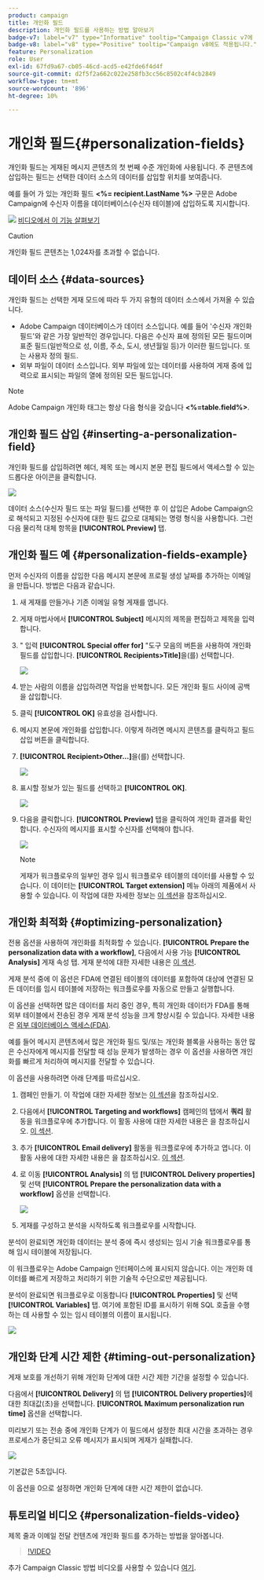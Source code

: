 ```yaml
---
product: campaign
title: 개인화 필드
description: 개인화 필드를 사용하는 방법 알아보기
badge-v7: label="v7" type="Informative" tooltip="Campaign Classic v7에 적용"
badge-v8: label="v8" type="Positive" tooltip="Campaign v8에도 적용됩니다."
feature: Personalization
role: User
exl-id: 67fd9a67-cb05-46cd-acd5-e42fde6f4d4f
source-git-commit: d2f5f2a662c022e258fb3cc56c8502c4f4cb2849
workflow-type: tm+mt
source-wordcount: '896'
ht-degree: 10%

---
```


# 개인화 필드{#personalization-fields}

개인화 필드는 게재된 메시지 콘텐츠의 첫 번째 수준 개인화에 사용됩니다. 주 콘텐츠에 삽입하는 필드는 선택한 데이터 소스의 데이터를 삽입할 위치를 보여줍니다.

예를 들어 가 있는 개인화 필드 **&lt;%= recipient.LastName %>** 구문은 Adobe Campaign에 수신자 이름을 데이터베이스(수신자 테이블)에 삽입하도록 지시합니다.

![](assets/do-not-localize/how-to-video.png) [비디오에서 이 기능 살펴보기](#personalization-fields-video)

>[!CAUTION]
>
>개인화 필드 콘텐츠는 1,024자를 초과할 수 없습니다.

## 데이터 소스 {#data-sources}

개인화 필드는 선택한 게재 모드에 따라 두 가지 유형의 데이터 소스에서 가져올 수 있습니다.

* Adobe Campaign 데이터베이스가 데이터 소스입니다. 예를 들어 &#39;수신자 개인화 필드&#39;와 같은 가장 일반적인 경우입니다. 다음은 수신자 표에 정의된 모든 필드이며 표준 필드(일반적으로 성, 이름, 주소, 도시, 생년월일 등)가 이러한 필드입니다. 또는 사용자 정의 필드.
* 외부 파일이 데이터 소스입니다. 외부 파일에 있는 데이터를 사용하여 게재 중에 입력으로 표시되는 파일의 열에 정의된 모든 필드입니다.

>[!NOTE]
>
>Adobe Campaign 개인화 태그는 항상 다음 형식을 갖습니다 **&lt;%=table.field%>**.

## 개인화 필드 삽입 {#inserting-a-personalization-field}

개인화 필드를 삽입하려면 헤더, 제목 또는 메시지 본문 편집 필드에서 액세스할 수 있는 드롭다운 아이콘을 클릭합니다.

![](assets/s_ncs_user_add_custom_field.png)

데이터 소스(수신자 필드 또는 파일 필드)를 선택한 후 이 삽입은 Adobe Campaign으로 해석되고 지정된 수신자에 대한 필드 값으로 대체되는 명령 형식을 사용합니다. 그런 다음 물리적 대체 항목을 **[!UICONTROL Preview]** 탭.

## 개인화 필드 예 {#personalization-fields-example}

먼저 수신자의 이름을 삽입한 다음 메시지 본문에 프로필 생성 날짜를 추가하는 이메일을 만듭니다. 방법은 다음과 같습니다.

1. 새 게재를 만들거나 기존 이메일 유형 게재를 엽니다.
1. 게재 마법사에서 **[!UICONTROL Subject]** 메시지의 제목을 편집하고 제목을 입력합니다.
1. &quot; 입력 **[!UICONTROL Special offer for]** &quot;도구 모음의 버튼을 사용하여 개인화 필드를 삽입합니다. **[!UICONTROL Recipients>Title]**&#x200B;을(를) 선택합니다.

   ![](assets/s_ncs_user_insert_custom_field.png)

1. 받는 사람의 이름을 삽입하려면 작업을 반복합니다. 모든 개인화 필드 사이에 공백을 삽입합니다.
1. 클릭 **[!UICONTROL OK]** 유효성을 검사합니다.
1. 메시지 본문에 개인화를 삽입합니다. 이렇게 하려면 메시지 콘텐츠를 클릭하고 필드 삽입 버튼을 클릭합니다.
1. **[!UICONTROL Recipient>Other...]**&#x200B;을(를) 선택합니다.

   ![](assets/s_ncs_user_insert_custom_field_b.png)

1. 표시할 정보가 있는 필드를 선택하고 **[!UICONTROL OK]**.

   ![](assets/s_ncs_user_insert_custom_field_c.png)

1. 다음을 클릭합니다. **[!UICONTROL Preview]** 탭을 클릭하여 개인화 결과를 확인합니다. 수신자의 메시지를 표시할 수신자를 선택해야 합니다.

   ![](assets/s_ncs_user_insert_custom_field_d.png)

   >[!NOTE]
   >
   >게재가 워크플로우의 일부인 경우 임시 워크플로우 테이블의 데이터를 사용할 수 있습니다. 이 데이터는 **[!UICONTROL Target extension]** 메뉴 아래의 제품에서 사용할 수 있습니다. 이 작업에 대한 자세한 정보는 [이 섹션](../../workflow/using/data-life-cycle.md#target-data)을 참조하십시오.

## 개인화 최적화 {#optimizing-personalization}

전용 옵션을 사용하여 개인화를 최적화할 수 있습니다. **[!UICONTROL Prepare the personalization data with a workflow]**, 다음에서 사용 가능 **[!UICONTROL Analysis]** 게재 속성 탭. 게재 분석에 대한 자세한 내용은 [이 섹션](steps-validating-the-delivery.md#analyzing-the-delivery).

게재 분석 중에 이 옵션은 FDA에 연결된 테이블의 데이터를 포함하여 대상에 연결된 모든 데이터를 임시 테이블에 저장하는 워크플로우를 자동으로 만들고 실행합니다.

이 옵션을 선택하면 많은 데이터를 처리 중인 경우, 특히 개인화 데이터가 FDA를 통해 외부 테이블에서 전송된 경우 게재 분석 성능을 크게 향상시킬 수 있습니다. 자세한 내용은 [외부 데이터베이스 액세스(FDA)](../../installation/using/about-fda.md).

예를 들어 메시지 콘텐츠에서 많은 개인화 필드 및/또는 개인화 블록을 사용하는 동안 많은 수신자에게 메시지를 전달할 때 성능 문제가 발생하는 경우 이 옵션을 사용하면 개인화를 빠르게 처리하여 메시지를 전달할 수 있습니다.

이 옵션을 사용하려면 아래 단계를 따르십시오.

1. 캠페인 만들기. 이 작업에 대한 자세한 정보는 [이 섹션](../../campaign/using/setting-up-marketing-campaigns.md#creating-a-campaign)을 참조하십시오.
1. 다음에서 **[!UICONTROL Targeting and workflows]** 캠페인의 탭에서 **쿼리** 활동을 워크플로우에 추가합니다. 이 활동 사용에 대한 자세한 내용은 을 참조하십시오. [이 섹션](../../workflow/using/query.md).
1. 추가 **[!UICONTROL Email delivery]** 활동을 워크플로우에 추가하고 엽니다. 이 활동 사용에 대한 자세한 내용은 을 참조하십시오. [이 섹션](../../workflow/using/delivery.md).
1. 로 이동 **[!UICONTROL Analysis]** 의 탭 **[!UICONTROL Delivery properties]** 및 선택 **[!UICONTROL Prepare the personalization data with a workflow]** 옵션을 선택합니다.

   ![](assets/perso_optimization.png)

1. 게재를 구성하고 분석을 시작하도록 워크플로우를 시작합니다.

분석이 완료되면 개인화 데이터는 분석 중에 즉시 생성되는 임시 기술 워크플로우를 통해 임시 테이블에 저장됩니다.

이 워크플로우는 Adobe Campaign 인터페이스에 표시되지 않습니다. 이는 개인화 데이터를 빠르게 저장하고 처리하기 위한 기술적 수단으로만 제공됩니다.

분석이 완료되면 워크플로우로 이동합니다 **[!UICONTROL Properties]** 및 선택 **[!UICONTROL Variables]** 탭. 여기에 포함된 ID를 표시하기 위해 SQL 호출을 수행하는 데 사용할 수 있는 임시 테이블의 이름이 표시됩니다.

![](assets/perso_optimization_temp_table.png)

## 개인화 단계 시간 제한 {#timing-out-personalization}

게재 보호를 개선하기 위해 개인화 단계에 대한 시간 제한 기간을 설정할 수 있습니다.

다음에서 **[!UICONTROL Delivery]** 의 탭 **[!UICONTROL Delivery properties]**&#x200B;에 대한 최대값(초)을 선택합니다. **[!UICONTROL Maximum personalization run time]** 옵션을 선택합니다.

미리보기 또는 전송 중에 개인화 단계가 이 필드에서 설정한 최대 시간을 초과하는 경우 프로세스가 중단되고 오류 메시지가 표시되며 게재가 실패합니다.

![](assets/perso_time-out.png)

기본값은 5초입니다.

이 옵션을 0으로 설정하면 개인화 단계에 대한 시간 제한이 없습니다.

## 튜토리얼 비디오 {#personalization-fields-video}

제목 줄과 이메일 전달 컨텐츠에 개인화 필드를 추가하는 방법을 알아봅니다.

>[!VIDEO](https://video.tv.adobe.com/v/24925?quality=12)

추가 Campaign Classic 방법 비디오를 사용할 수 있습니다 [여기](https://experienceleague.adobe.com/docs/campaign-classic-learn/tutorials/overview.html?lang=ko).
